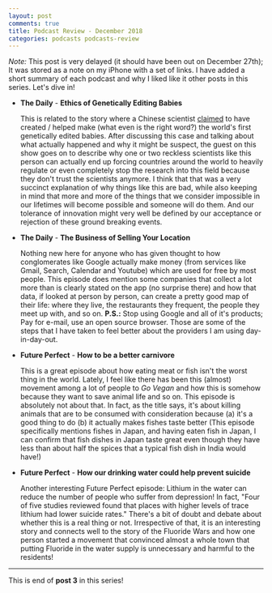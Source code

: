 ```yaml
---
layout: post
comments: true
title: Podcast Review - December 2018
categories: podcasts podcasts-review
---
```


_Note:_ This post is very delayed (it should have been out on December 27th); It
was stored as a note on my iPhone with a set of links. I have added a short
summary of each podcast and why I liked like it other posts in this series.
Let's dive in!

* **The Daily** - **Ethics of Genetically Editing Babies**

    This is related to the story where a Chinese scientist [claimed][1] to have
    created / helped make (what even is the right word?) the world's first
    genetically edited babies. After discussing this case and talking about what
    actually happened and why it might be suspect, the guest on this show goes
    on to describe why one or two reckless scientists like this person can
    actually end up forcing countries around the world to heavily regulate or
    even completely stop the research into this field because they don't trust
    the scientists anymore. I think that that was a very succinct explanation of
    why things like this are bad, while also keeping in mind that more and more
    of the things that we consider impossible in our lifetimes will become
    possible and someone will do them. And our tolerance of innovation might
    very well be defined by our acceptance or rejection of these ground breaking
    events.

<!--more-->

* **The Daily** - **The Business of Selling Your Location**

    Nothing new here for anyone who has given thought to how conglomerates like
    Google actually make money (from services like Gmail, Search, Calendar and
    Youtube) which are used for free by most people. This episode does mention
    some companies that collect a lot more than is clearly stated on the app (no
    surprise there) and how that data, if looked at person by person, can create
    a pretty good map of their life: where they live, the restaurants they
    frequent, the people they meet up with, and so on. **P.S.:** Stop using
    Google and all of it's products; Pay for e-mail, use an open source browser.
    Those are some of the steps that I have taken to feel better about the
    providers I am using day-in-day-out.

* **Future Perfect** - **How to be a better carnivore**

    This is a great episode about how eating meat or fish isn't the worst thing
    in the world. Lately, I feel like there has been this (almost) movement
    among a lot of people to _Go Vegan_ and how this is somehow because they
    want to save animal life and so on. This episode is absolutely not about
    that. In fact, as the title says, it's about killing animals that are to be
    consumed with consideration because (a) it's a good thing to do (b) it
    actually makes fishes taste better (This episode specifically mentions
    fishes in Japan, and having eaten fish in Japan, I can confirm that fish
    dishes in Japan taste great even though they have less than about half the
    spices that a typical fish dish in India would have!)

* **Future Perfect** - **How our drinking water could help prevent suicide**

    Another interesting Future Perfect episode: Lithium in the water can reduce
    the number of people who suffer from depression! In fact, "Four of five
    studies reviewed found that places with higher levels of trace lithium had
    lower suicide rates." There's a bit of doubt and debate about whether this
    is a real thing or not. Irrespective of that, it is an interesting story and
    connects well to the story of the Fluoride Wars and how one person started a
    movement that convinced almost a whole town that putting Fluoride in the
    water supply is unnecessary and harmful to the residents!

***

This is end of **post 3** in this series!

[1]: https://www.nytimes.com/2018/11/26/health/gene-editing-babies-china.html
